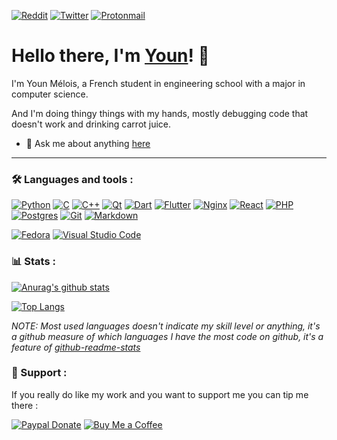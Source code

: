<!-- [![Discord](https://img.shields.io/badge/Sehn%230001-%237289DA.svg?style=flat&logo=discord&logoColor=white)](https://discord.com) -->
<!-- [![Steam](https://img.shields.io/badge/sehnryr-%23000000.svg?style=flat&logo=steam&logoColor=white)](https://steamcommunity.com/id/sehnryr/) -->
<!-- [![Instagram](https://img.shields.io/badge/sehnryr-%23E4405F.svg?style=flat&logo=Instagram&logoColor=white)](https://www.instagram.com/sehnryr/) -->
[![Reddit](https://img.shields.io/badge/Sehnryr-FF4500?style=flat&logo=reddit&logoColor=white)](https://www.reddit.com/user/Sehnryr)
[![Twitter](https://img.shields.io/badge/sehnryr-%231DA1F2.svg?style=flat&logo=Twitter&logoColor=white)](https://twitter.com/sehnryr)
[![Protonmail](https://img.shields.io/badge/youn@melois.dev-8B89CC?style=flat&logo=protonmail&logoColor=white)](mailto:youn@melois.dev)

# Hello there, I'm [Youn](https://melois.dev)! 👋

I'm Youn Mélois, a French student in engineering school with a major in computer science.

And I'm doing thingy things with my hands, mostly debugging code that doesn't work and drinking carrot juice.

<!-- - 🌱 I'm currently learning React, PHP and Qt -->
- 💬 Ask me about anything [here](https://github.com/sehnryr/sehnryr/issues)


---
### 🛠 Languages and tools :
[![Python](https://img.shields.io/badge/python-3670A0?style=for-the-badge&logo=python&logoColor=ffdd54)](https://www.python.org/)
[![C](https://img.shields.io/badge/c-%2300599C.svg?style=for-the-badge&logo=c&logoColor=white)](http://www.open-std.org/jtc1/sc22/wg14/)
[![C++](https://img.shields.io/badge/c++-%2300599C.svg?style=for-the-badge&logo=c%2B%2B&logoColor=white)](https://isocpp.org/)
[![Qt](https://img.shields.io/badge/Qt-%23217346.svg?style=for-the-badge&logo=Qt&logoColor=white)](https://www.qt.io/)
[![Dart](https://img.shields.io/badge/dart-%230175C2.svg?style=for-the-badge&logo=dart&logoColor=white)](https://dart.dev/)
[![Flutter](https://img.shields.io/badge/Flutter-%2302569B.svg?style=for-the-badge&logo=Flutter&logoColor=white)](https://flutter.dev/)
[![Nginx](https://img.shields.io/badge/nginx-%23009639.svg?style=for-the-badge&logo=nginx&logoColor=white)](https://nginx.org/en/)
[![React](https://img.shields.io/badge/react-%2320232a.svg?style=for-the-badge&logo=react&logoColor=%2361DAFB)](https://reactjs.org/)
[![PHP](https://img.shields.io/badge/php-%23777BB4.svg?style=for-the-badge&logo=php&logoColor=white)](https://www.php.net/)
[![Postgres](https://img.shields.io/badge/postgres-%23316192.svg?style=for-the-badge&logo=postgresql&logoColor=white)](https://www.postgresql.org/)
[![Git](https://img.shields.io/badge/git-%23F05033.svg?style=for-the-badge&logo=git&logoColor=white)](https://git-scm.com/)
[![Markdown](https://img.shields.io/badge/markdown-%23000000.svg?style=for-the-badge&logo=markdown&logoColor=white)](https://daringfireball.net/projects/markdown/)

[![Fedora](https://img.shields.io/badge/Fedora-294172?style=for-the-badge&logo=fedora&logoColor=white)](https://getfedora.org/)
[![Visual Studio Code](https://img.shields.io/badge/Visual%20Studio%20Code-0078d7.svg?style=for-the-badge&logo=visual-studio-code&logoColor=white)](https://code.visualstudio.com/)

<!-- https://github.com/Ileriayo/markdown-badges -->

### 📊 Stats :
<!-- ![views counter](https://komarev.com/ghpvc/?username=Sehnryr&color=green) -->

[![Anurag's github stats](https://github-readme-stats.vercel.app/api?username=Sehnryr&include_all_commits=true&count_private=true&show_icons=true&bg_color=3,3fb950,26a641,26a64100&title_color=fff&text_color=fff&icon_color=fff&hide_border=true&enable_experiments=new_ranking_system)](https://github.com/anuraghazra/github-readme-stats)

[![Top Langs](https://github-readme-stats.vercel.app/api/top-langs/?username=Sehnryr&count_private=true&layout=compact&bg_color=3,3fb950,26a641,26a64100&title_color=fff&text_color=fff&hide_border=true)](https://github.com/anuraghazra/github-readme-stats)

*NOTE: Most used languages doesn't indicate my skill level or anything, it's a github measure of which languages I have the most code on github, it's a feature of [github-readme-stats](https://github.com/anuraghazra/github-readme-stats)*

### 🍻 Support :

If you really do like my work and you want to support me you can tip me there :

[![Paypal Donate](https://shields.io/badge/donate-Paypal.me-blue)](https://paypal.me/ynmls)
[![Buy Me a Coffee](https://shields.io/badge/donate-Buy%20Me%20A%20Coffee-yellow)](https://www.buymeacoffee.com/Sehnryr)
